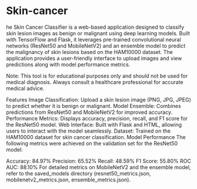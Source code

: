 ﻿# Skin-cancer
he Skin Cancer Classifier is a web-based application designed to classify skin lesion images as benign or malignant using deep learning models. Built with TensorFlow and Flask, it leverages pre-trained convolutional neural networks (ResNet50 and MobileNetV2) and an ensemble model to predict the malignancy of skin lesions based on the HAM10000 dataset. The application provides a user-friendly interface to upload images and view predictions along with model performance metrics.

Note: This tool is for educational purposes only and should not be used for medical diagnosis. Always consult a healthcare professional for accurate medical advice.

Features
Image Classification: Upload a skin lesion image (PNG, JPG, JPEG) to predict whether it is benign or malignant.
Model Ensemble: Combines predictions from ResNet50 and MobileNetV2 for improved accuracy.
Performance Metrics: Displays accuracy, precision, recall, and F1 score for the ResNet50 model.
Web Interface: Built with Flask and HTML, allowing users to interact with the model seamlessly.
Dataset: Trained on the HAM10000 dataset for skin cancer classification.
Model Performance
The following metrics were achieved on the validation set for the ResNet50 model:

Accuracy: 84.97%
Precision: 65.52%
Recall: 48.59%
F1 Score: 55.80%
ROC AUC: 88.10%
For detailed metrics on MobileNetV2 and the ensemble model, refer to the saved_models directory (resnet50_metrics.json, mobilenetv2_metrics.json, ensemble_metrics.json).
